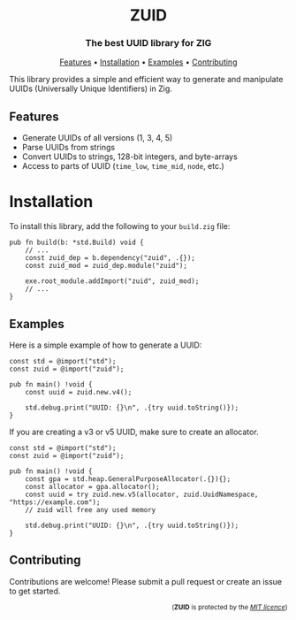 <h1 align="center">ZUID</h1>
<h3 align="center">The best UUID library for ZIG </h3>

<p align="center">
  <a href="#features">Features</a> •
  <a href="#installation">Installation</a> •
  <a href="#examples">Examples</a> •
  <a href="#contributing">Contributing</a>
</p>

This library provides a simple and efficient way to generate and manipulate UUIDs (Universally Unique Identifiers) in Zig.


## Features
- Generate UUIDs of all versions (1, 3, 4, 5)
- Parse UUIDs from strings
- Convert UUIDs to strings, 128-bit integers, and byte-arrays
- Access to parts of UUID (`time_low`, `time_mid`, `node`, etc.)

# Installation
To install this library, add the following to your `build.zig` file:
```zig
pub fn build(b: *std.Build) void {
    // ...
    const zuid_dep = b.dependency("zuid", .{});
    const zuid_mod = zuid_dep.module("zuid");

    exe.root_module.addImport("zuid", zuid_mod);
    // ...
}
```

## Examples
Here is a simple example of how to generate a UUID:
```zig
const std = @import("std");
const zuid = @import("zuid");

pub fn main() !void {
    const uuid = zuid.new.v4();

    std.debug.print("UUID: {}\n", .{try uuid.toString()});
}
```
If you are creating a v3 or v5 UUID, make sure to create an allocator.
```zig
const std = @import("std");
const zuid = @import("zuid");

pub fn main() !void {
    const gpa = std.heap.GeneralPurposeAllocator(.{}){};
    const allocator = gpa.allocator();
    const uuid = try zuid.new.v5(allocator, zuid.UuidNamespace, "https://example.com");
    // zuid will free any used memory

    std.debug.print("UUID: {}\n", .{try uuid.toString()});
}
```

## Contributing
Contributions are welcome! Please submit a pull request or create an issue to get started.

<p align="right">
<sub>(<b>ZUID</b> is protected by the <a href="https://github.com/keithbrown39423/zuid/blob/main/LICENSE"><i>MIT licence</i></a>)</sub>
</p>